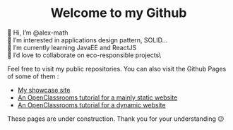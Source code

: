 <h1 align="center">Welcome to my Github</h1>

👋 Hi, I’m @alex-math\
👀 I’m interested in applications design pattern, SOLID...\
🌱 I’m currently learning JavaEE and ReactJS\
💞️ I’d love to collaborate on eco-responsible projects\

Feel free to visit my public repositories. You can also visit the Github Pages of some of them :
- <a href="https://alex-math.github.io/alex-math/" target="_blank">My showcase site</a>
- <a href="https://alex-math.github.io/ocr-apprenez_a_programmer_avec_javascript/" target="_blank">An OpenClassrooms tutorial for a mainly static website</a>
- <a href="https://alex-math.github.io/ocr-creez_des_pages_web_dynamiques_avec_javascript/" target="_blank">An OpenClassrooms tutorial for a dynamic website</a>

These pages are under construction. Thank you for your understanding 😉

<!---
alex-math/alex-math is a ✨ special ✨ repository because its `README.md` (this file) appears on your GitHub profile.
You can click the Preview link to take a look at your changes.
--->
